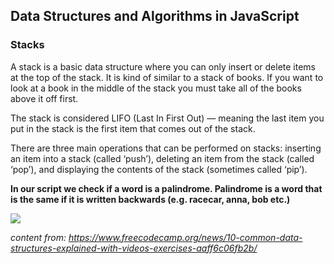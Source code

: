 ## Data Structures and Algorithms in JavaScript 

### Stacks

A stack is a basic data structure where you can only insert or delete items at the top of the stack. It is kind of similar to a stack of books. If you want to look at a book in the middle of the stack you must take all of the books above it off first.

The stack is considered LIFO (Last In First Out) — meaning the last item you put in the stack is the first item that comes out of the stack.

There are three main operations that can be performed on stacks: inserting an item into a stack (called ‘push’), deleting an item from the stack (called ‘pop’), and displaying the contents of the stack (sometimes called ‘pip’).

**In our script we check if a word is a palindrome. Palindrome is a word that is the same if it is written backwards (e.g. racecar, anna, bob etc.)**

![](https://cdn-media-1.freecodecamp.org/images/0*kAUG_JFNvKLpPs-7.png)


*content from: https://www.freecodecamp.org/news/10-common-data-structures-explained-with-videos-exercises-aaff6c06fb2b/*

